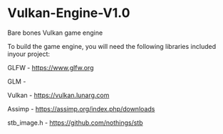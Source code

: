 # Vulkan-Engine-V1.0
Bare bones Vulkan game engine

To build the game engine, you will need the following libraries included inyour project:

GLFW - https://www.glfw.org

GLM - 

Vulkan - https://vulkan.lunarg.com

Assimp - https://assimp.org/index.php/downloads

stb_image.h - https://github.com/nothings/stb



